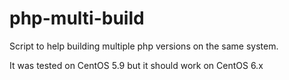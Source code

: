 php-multi-build
===============

Script to help building multiple php versions on the same system.

It was tested on CentOS 5.9 but it should work on CentOS 6.x
